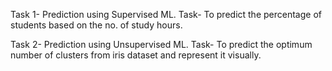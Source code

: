 Task 1- Prediction using Supervised ML. Task- To predict the percentage of students based on the no. of study hours.

Task 2- Prediction using Unsupervised ML. Task- To predict the optimum number of clusters from iris dataset and represent it visually.
